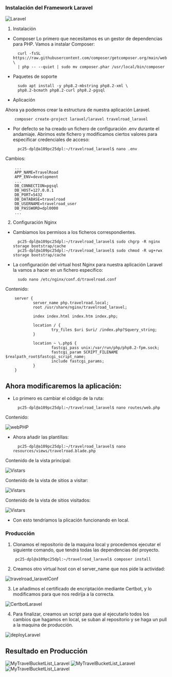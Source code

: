 
### Instalación del Framework Laravel

![Laravel](/ut4/a1/img/Laravel.jpg)


1. Instalación

- Composer
Lo primero que necesitamos es un gestor de dependencias para PHP. Vamos a instalar Composer:

        curl -fsSL https://raw.githubusercontent.com/composer/getcomposer.org/main/web/installer \
        | php -- --quiet | sudo mv composer.phar /usr/local/bin/composer

- Paquetes de soporte

        sudo apt install -y php8.2-mbstring php8.2-xml \
        php8.2-bcmath php8.2-curl php8.2-pgsql

- Aplicación

Ahora ya podemos crear la estructura de nuestra aplicación Laravel.

        composer create-project laravel/laravel travelroad_laravel

- Por defecto se ha creado un fichero de configuración .env durante el andamiaje. Abrimos este fichero y modificamos ciertos valores para especificar credenciales de acceso:

        pc25-dpl@a109pc25dpl:~/travelroad_laravel$ nano .env

Cambios:

        ...
        APP_NAME=TravelRoad
        APP_ENV=development
        ...
        DB_CONNECTION=pgsql
        DB_HOST=127.0.0.1
        DB_PORT=5432
        DB_DATABASE=travelroad
        DB_USERNAME=travelroad_user
        DB_PASSWORD=dpl0000
        ...

2. Configuración Nginx

- Cambiamos los permisos a los ficheros correspondientes.

        pc25-dpl@a109pc25dpl:~/travelroad_laravel$ sudo chgrp -R nginx storage bootstrap/cache
        pc25-dpl@a109pc25dpl:~/travelroad_laravel$ sudo chmod -R ug+rwx storage bootstrap/cache

- La configuración del virtual host Nginx para nuestra aplicación Laravel la vamos a hacer en un fichero específico:

        sudo nano /etc/nginx/conf.d/travelroad.conf

Contenido:

        server {
                server_name php.travelroad.local;
                root /usr/share/nginx/travelroad_laravel;

                index index.html index.htm index.php;

                location / {
                        try_files $uri $uri/ /index.php?$query_string;
                }

                location ~ \.php$ {
                        fastcgi_pass unix:/var/run/php/php8.2-fpm.sock;
                        fastcgi_param SCRIPT_FILENAME $realpath_root$fastcgi_script_name;
                        include fastcgi_params;
                }
        }

## Ahora modificaremos la aplicación:

- Lo primero es cambiar el código de la ruta:

        pc25-dpl@a109pc25dpl:~/travelroad_laravel$ nano routes/web.php
Contenido:

![webPHP](/ut4/a2/img/webPHP.png)
        

- Ahora añadir las plantillas:

        pc25-dpl@a109pc25dpl:~/travelroad_laravel$ nano resources/views/travelroad.blade.php
Contenido de la vista principal:

![Vistars](/ut4/a2/img/ViewsPaginaPrincial.png)

Contenido de la vista de sitios a visitar:

![Vistars](/ut4/a2/img/ViewsWished.png)

Contenido de la vista de sitios visitados:

![Vistars](/ut4/a2/img/ViewsVisited.png)


- Con esto tendríamos la plicación funcionando en local.


### Producción

1. Clonamos el repositorio de la maquina local y procedemos  ejecutar el siguiente comando, que tendrá todas las dependencias del proyecto.

        pc25-dpl@a109pc25dpl:~/travelroad_laravel$ composer install

2. Creamos otro virtual host con el server_name que nos pide la actividad:

![travelroad_laravelConf](/ut4/a1/img/travelroad_laravelConf.png)


3. Le añadimos el certificado de encriptación mediante Certbot, y lo modificamos para que nos redirija a la correcta.

![CertbotLaravel](/ut4/a1/img/CertbotLaravel.png)

4. Para finalizar, creamos un script para que al ejecutarlo todos los cambios que hagamos en local, se suban al repositorio y se haga un pull  a la maquina de producción.

![deployLaravel](/ut4/a1/img/deployLaravel.png)

## Resultado en Producción

![MyTravelBucketList_Laravel](/ut4/a2/img/PaginaFinalLaravel.png)
![MyTravelBucketList_Laravel](/ut4/a2/img/WishedLaravel.png)
![MyTravelBucketList_Laravel](/ut4/a2/img/VisitedLaravel.png)
